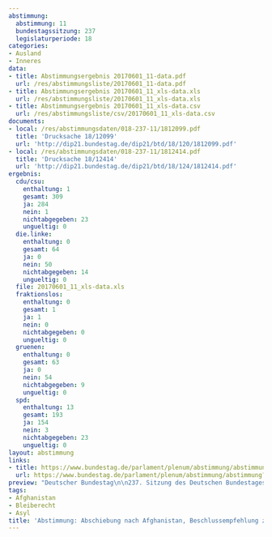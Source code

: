 ```yaml
---
abstimmung:
  abstimmung: 11
  bundestagssitzung: 237
  legislaturperiode: 18
categories:
- Ausland
- Inneres
data:
- title: Abstimmungsergebnis 20170601_11-data.pdf
  url: /res/abstimmungsliste/20170601_11-data.pdf
- title: Abstimmungsergebnis 20170601_11_xls-data.xls
  url: /res/abstimmungsliste/20170601_11_xls-data.xls
- title: Abstimmungsergebnis 20170601_11_xls-data.csv
  url: /res/abstimmungsliste/csv/20170601_11_xls-data.csv
documents:
- local: /res/abstimmungsdaten/018-237-11/1812099.pdf
  title: 'Drucksache 18/12099'
  url: 'http://dip21.bundestag.de/dip21/btd/18/120/1812099.pdf'
- local: /res/abstimmungsdaten/018-237-11/1812414.pdf
  title: 'Drucksache 18/12414'
  url: 'http://dip21.bundestag.de/dip21/btd/18/124/1812414.pdf'
ergebnis:
  cdu/csu:
    enthaltung: 1
    gesamt: 309
    ja: 284
    nein: 1
    nichtabgegeben: 23
    ungueltig: 0
  die.linke:
    enthaltung: 0
    gesamt: 64
    ja: 0
    nein: 50
    nichtabgegeben: 14
    ungueltig: 0
  file: 20170601_11_xls-data.xls
  fraktionslos:
    enthaltung: 0
    gesamt: 1
    ja: 1
    nein: 0
    nichtabgegeben: 0
    ungueltig: 0
  gruenen:
    enthaltung: 0
    gesamt: 63
    ja: 0
    nein: 54
    nichtabgegeben: 9
    ungueltig: 0
  spd:
    enthaltung: 13
    gesamt: 193
    ja: 154
    nein: 3
    nichtabgegeben: 23
    ungueltig: 0
layout: abstimmung
links:
- title: https://www.bundestag.de/parlament/plenum/abstimmung/abstimmung?id=475
  url: https://www.bundestag.de/parlament/plenum/abstimmung/abstimmung?id=475
preview: "Deutscher Bundestag\n\n237. Sitzung des Deutschen Bundestages\nam Donnerstag, 1. Juni 2017\n\nEndgültiges Ergebnis der Namentlichen Abstimmung Nr. 11\n\nBeschlussempfehlung des Innenausschuss (4. Ausschuss) zu dem Antrag der\nAbgeordneten Luise Amtsberg, Omid Nouripour, Volker Beck (Köln), weiterer\nAbgeordneter und der Fraktion BÜNDNIS 90/DIE GRÜNEN\nAbschiebung nach Afghanistan\n\n- Drucksache 18/12099 und 18/12414 -\n\nAbgegebene Stimmen insgesamt:\nNicht abgegebene Stimmen:\nJa-Stimmen:\nNein-Stimmen:\nEnthaltungen:\nUngültige:\n561\n69\n439\n108\n14\n0\nBerlin, den 02.06.2017\n\nBeginn:\nEnde:\n23:17\n23:19\nSeite:\n1"
tags:
- Afghanistan
- Bleiberecht
- Asyl
title: 'Abstimmung: Abschiebung nach Afghanistan, Beschlussempfehlung zum Antrag Bündnis 90/Die Grünen'
---
```


